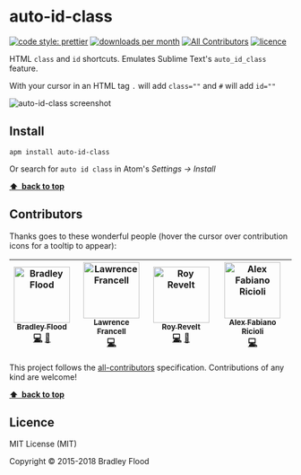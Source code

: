 # auto-id-class

[![code style: prettier][prettier-img]][prettier-url]
[![downloads per month][downloads-img]][downloads-url]
[![All Contributors][contributors-img]][contributors-url]
[![licence][licence-img]][licence-url]

HTML `class` and `id` shortcuts. Emulates Sublime Text's `auto_id_class` feature.

With your cursor in an HTML tag `.` will add `class=""` and `#` will add `id=""`

![auto-id-class screenshot](https://github.com/bradleyflood/auto-id-class/blob/master/screen-recording-demo.gif?raw=true)

## Install

```
apm install auto-id-class
```

Or search for `auto id class` in Atom's _Settings → Install_

**[⬆ &nbsp;back to top](#)**

## Contributors

Thanks goes to these wonderful people (hover the cursor over contribution icons for a tooltip to appear):

<!-- prettier-ignore-start -->

<!-- ALL-CONTRIBUTORS-LIST:START - Do not remove or modify this section -->

| [<img src="https://avatars.githubusercontent.com/bradleyflood?s=100" width="100" alt="Bradley Flood" /><br /><sub>Bradley Flood</sub>](https://github.com/bradleyflood)<br />[💻](https://github.com/bradleyflood/auto-id-class/commits?author=bradleyflood "Code") [📖](https://github.com/bradleyflood/auto-id-class/commits?author=bradleyflood "Documentation") | [<img src="https://avatars.githubusercontent.com/Twintails?s=100" width="100" alt="Lawrence Francell" /><br /><sub>Lawrence Francell</sub>](https://github.com/Twintails)<br />[💻](https://github.com/bradleyflood/auto-id-class/commits?author=Twintails "Code") | [<img src="https://avatars.githubusercontent.com/revelt?s=100" width="100" alt="Roy Revelt" /><br /><sub>Roy Revelt</sub>](https://github.com/revelt)<br />[💻](https://github.com/bradleyflood/auto-id-class/commits?author=revelt "Code") [📖](https://github.com/bradleyflood/auto-id-class/commits?author=revelt "Documentation") | [<img src="https://avatars.githubusercontent.com/ricioli?s=100" width="100" alt="Alex Fabiano Ricioli" /><br /><sub>Alex Fabiano Ricioli</sub>](https://github.com/ricioli)<br />[💻](https://github.com/bradleyflood/auto-id-class/commits?author=ricioli "Code") |
| :---: | :---: | :---: | :---: |

<!-- ALL-CONTRIBUTORS-LIST:END -->

<!-- prettier-ignore-end -->

This project follows the [all-contributors][all-contributors-url] specification. Contributions of any kind are welcome!

**[⬆ &nbsp;back to top](#)**

## Licence

MIT License (MIT)

Copyright © 2015-2018 Bradley Flood

[prettier-img]: https://img.shields.io/badge/code_style-prettier-ff69b4.svg?style=flat-square
[prettier-url]: https://github.com/prettier/prettier
[downloads-img]: https://img.shields.io/apm/dm/auto-id-class.svg?style=flat-square&label=downloads/month
[downloads-url]: https://atom.io/packages/
[licence-img]: https://img.shields.io/apm/l/auto-id-class.svg?style=flat-square
[licence-url]: https://github.com/bradleyflood/auto-id-class
[contributors-img]: https://img.shields.io/badge/all_contributors-4-orange.svg?style=flat-square
[contributors-url]: #contributors
[all-contributors-url]: https://github.com/kentcdodds/all-contributors
